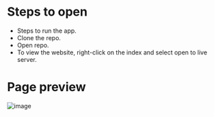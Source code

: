 # Steps to open
- Steps to run the app.
- Clone the repo.
- Open repo.
- To view the website, right-click on the index and select open to live server.

# Page preview 
![image](https://github.com/ZJandour/Projekt_KRNAP/assets/127226529/5cb3bfbe-590e-4a39-b8bb-089058f18127)

